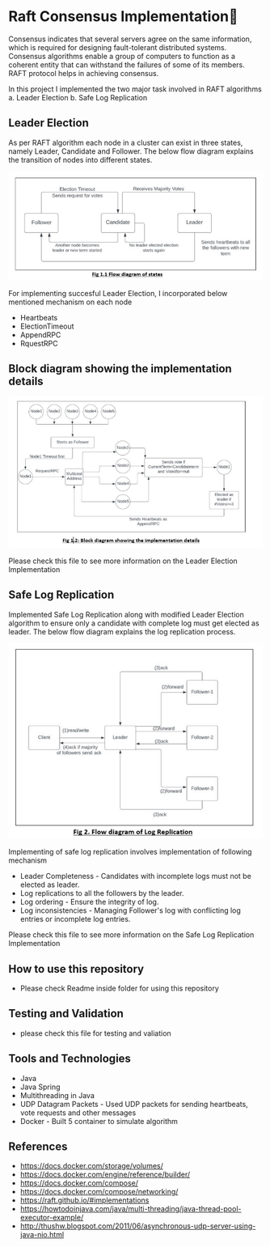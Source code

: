 # **Raft Consensus Implementation**:rowboat:

Consensus indicates that several servers agree on the same information, which is required for designing fault-tolerant distributed systems. 
Consensus algorithms enable a group of computers to function as a coherent entity that can withstand the failures of some of its members.
RAFT protocol helps in achieving consensus.

In this project I implemented the two major task involved in RAFT algorithms
a. Leader Election
b. Safe Log Replication

## Leader Election
As per RAFT algorithm each node in a cluster can exist in three states, namely Leader, Candidate and Follower.
The below flow diagram explains the transition of nodes into different states.

<p align="center">
<img src="https://github.com/akdev121/RaftImplementation/blob/74eff67e269e5f7b0894bb01498e41b62eccbe0d/ReadmeImages/Capture1.1.JPG">
</p>

For implementing succesful Leader Election, I incorporated below mentioned mechanism on each node

* Heartbeats
* ElectionTimeout
* AppendRPC
* RquestRPC


## Block diagram showing the implementation details

<p align="center">
<img src="https://github.com/akdev121/RaftImplementation/blob/74eff67e269e5f7b0894bb01498e41b62eccbe0d/ReadmeImages/Capture3.JPG">
</p>


Please check this file to see more information on the Leader Election Implementation

## Safe Log Replication
Implemented Safe Log Replication along with modified Leader Election algorithm to ensure only a candidate with complete log must get 
elected as leader. The below flow diagram explains the log replication process.

<p align="center">
<img src="https://github.com/akdev121/RaftImplementation/blob/74eff67e269e5f7b0894bb01498e41b62eccbe0d/ReadmeImages/Capture2.JPG">
</p>

Implementing of safe log replication involves implementation of following mechanism
* Leader Completeness - Candidates with incomplete logs must not be elected as leader.
* Log replications to all the followers by the leader.
* Log ordering - Ensure the integrity of log.
* Log inconsistencies - Managing Follower's log with conflicting log entries or incomplete log entries.

Please check this file to see more information on the Safe Log Replication Implementation

## How to use this repository
* Please check Readme inside folder for using this repository

## Testing and Validation
* please check this file for testing and valiation

## Tools and Technologies
* Java
* Java Spring
* Multithreading in Java
* UDP Datagram Packets - Used UDP packets for sending heartbeats, vote requests and other messages
* Docker - Built 5 container to simulate algorithm


## References
* https://docs.docker.com/storage/volumes/
* https://docs.docker.com/engine/reference/builder/
* https://docs.docker.com/compose/
* https://docs.docker.com/compose/networking/
* https://raft.github.io/#implementations
* https://howtodoinjava.com/java/multi-threading/java-thread-pool-executor-example/
* http://thushw.blogspot.com/2011/06/asynchronous-udp-server-using-java-nio.html